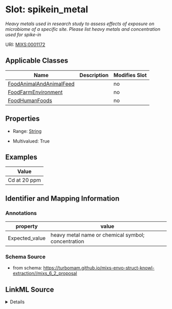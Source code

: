 # Slot: spikein_metal


_Heavy metals used in research study to assess effects of exposure on microbiome of a specific site.  Please list heavy metals and concentration used for spike-in_



URI: [MIXS:0001172](https://w3id.org/mixs/0001172)



<!-- no inheritance hierarchy -->




## Applicable Classes

| Name | Description | Modifies Slot |
| --- | --- | --- |
[FoodAnimalAndAnimalFeed](FoodAnimalAndAnimalFeed.md) |  |  no  |
[FoodFarmEnvironment](FoodFarmEnvironment.md) |  |  no  |
[FoodHumanFoods](FoodHumanFoods.md) |  |  no  |







## Properties

* Range: [String](String.md)

* Multivalued: True






## Examples

| Value |
| --- |
| Cd at 20 ppm |

## Identifier and Mapping Information





### Annotations

| property | value |
| --- | --- |
| Expected_value | heavy metal name or chemical symbol; concentration |



### Schema Source


* from schema: https://turbomam.github.io/mixs-envo-struct-knowl-extraction//mixs_6_2_proposal




## LinkML Source

<details>
```yaml
name: spikein_metal
annotations:
  Expected_value:
    tag: Expected_value
    value: heavy metal name or chemical symbol; concentration
description: Heavy metals used in research study to assess effects of exposure on
  microbiome of a specific site.  Please list heavy metals and concentration used
  for spike-in
title: spike-in with heavy metals
notes:
- heavy
- spike
examples:
- value: Cd at 20 ppm
from_schema: https://turbomam.github.io/mixs-envo-struct-knowl-extraction//mixs_6_2_proposal
rank: 1000
string_serialization: '{text} {integer}'
slot_uri: MIXS:0001172
multivalued: true
alias: spikein_metal
domain_of:
- FoodAnimalAndAnimalFeed
- FoodFarmEnvironment
- FoodHumanFoods
range: string
required: false
recommended: false

```
</details>